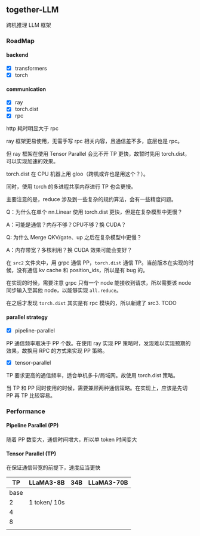 ## together-LLM

跨机推理 LLM 框架

### RoadMap

#### backend

- [X] transformers
- [X] torch

#### communication

- [X] ray
- [X] torch.dist
- [X] rpc

http 耗时明显大于 rpc

ray 框架更易使用，无需手写 rpc 相关内容，且通信差不多，底层也是 rpc。

但 ray 框架在使用 Tensor Parallel 会比不开 TP 更快，故暂时先用 torch.dist，可以实现加速的效果。

torch.dist 在 CPU 机器上用 gloo（跨机或许也是用这个？）。

同时，使用 torch 的多进程共享内存进行 TP 也会更慢。

主要注意的是，reduce 涉及到一些复杂的规约算法，会有一些精度问题。

Q：为什么在单个 nn.Linear 使用 torch.dist 更快，但是在复杂模型中更慢？

A：可能是通信？内存不够？CPU不够？换 CUDA？

Q: 为什么 Merge QKV/gate、up 之后在复杂模型中更慢？

A：内存带宽？多核利用？换 CUDA 效果可能会变好？

在 `src2` 文件夹中，用 grpc 通信 PP，`torch.dist` 通信 TP。当前版本在实现的时候，没有通信 kv cache 和 position_ids，所以是有 bug 的。

在实现的时候，需要注意 grpc 只有一个 node 能接收到请求，所以需要该 node 同步输入至其他 node，以能够实现 `all.reduce`。

在之后才发现 `torch.dist` 其实是有 rpc 模块的，所以新建了 src3. TODO

#### parallel strategy

- [x] pipeline-parallel

PP 通信频率取决于 PP 个数。在使用 ray 实现 PP 策略时，发现难以实现预期的效果，故换用 RPC 的方式来实现 PP 策略。

- [x] tensor-parallel

TP 要求更高的通信频率，适合单机多卡/局域网。故使用 torch.dist 策略。

当 TP 和 PP 同时使用的时候，需要兼顾两种通信策略。在实现上，应该是先切 PP 再 TP 比较容易。

### Performance

#### Pipeline Parallel (PP)

随着 PP 数变大，通信时间增大，所以单 token 时间变大

#### Tensor Parallel (TP)

在保证通信带宽的前提下，速度应当更快

| TP   | LLaMA3-8B | 34B | LLaMA3-70B |
| ---- | --------- | --- | ---------- |
| base |           |     |            |
| 2    | 1 token/ 10s|     |            |
| 4    |           |     |            |
| 8    |           |     |            |
|      |           |     |            |

